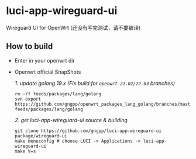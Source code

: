 # luci-app-wireguard-ui
Wireguard UI for OpenWrt (还没有写完测试，请不要编译)

## How to build

- Enter in your openwrt dir

- Openwrt official SnapShots

  *1. update golang 19.x (Fix build for `openwrt-21.02/22.03` branches)*

  ```shell
  rm -rf feeds/packages/lang/golang
  svn export https://github.com/gngpp/openwrt_packages_lang_golang/branches/master feeds/packages/lang/golang
  ```

  *2. get luci-app-wireguard-ui source & building*
  
  ```shell
  git clone https://github.com/gngpp/luci-app-wireguard-ui package/wireguard-ui
  make menuconfig # choose LUCI -> Applications -> luci-app-wireguard-ui
  make V=s
  ```
